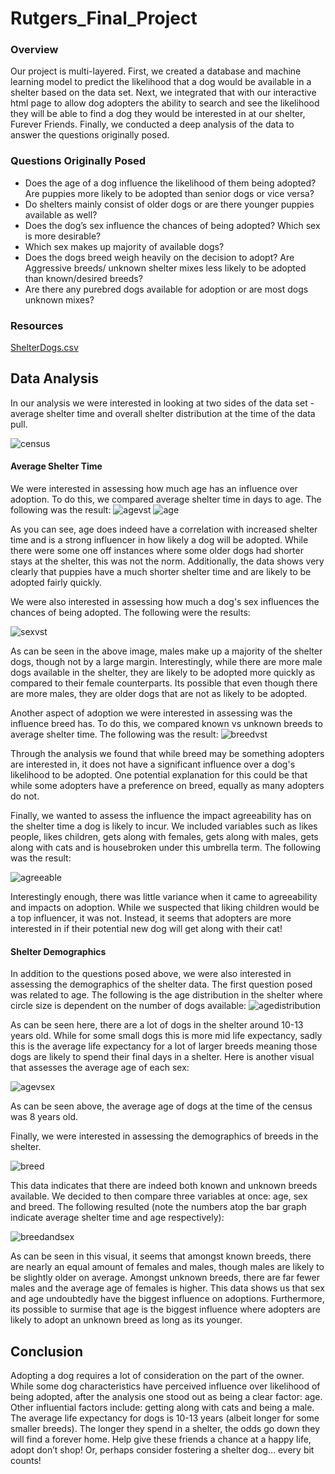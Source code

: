 # Rutgers_Final_Project

### Overview
Our project is multi-layered. First, we created a database and machine learning model to predict the likelihood that a dog would be available in a shelter based on the data set. Next, we integrated that with our interactive html page to allow dog adopters the ability to search and see the likelihood they will be able to find a dog they would be interested in at our shelter, Furever Friends. Finally, we conducted a deep analysis of the data to answer the questions originally posed.

### Questions Originally Posed

- Does the age of a dog influence the likelihood of them being adopted? Are puppies more likely to be adopted than senior dogs or vice versa?
- Do shelters mainly consist of older dogs or are there younger puppies available as well?
- Does the dog’s sex influence the chances of being adopted? Which sex is more desirable?
- Which sex makes up majority of available dogs?
- Does the dogs breed weigh heavily on the decision to adopt? Are Aggressive breeds/ unknown shelter mixes less likely to be adopted than known/desired breeds?
- Are there any purebred dogs available for adoption or are most dogs unknown mixes?

### Resources
[ShelterDogs.csv](https://www.kaggle.com/datasets/jmolitoris/adoptable-dogs?select=ShelterDogs.csv)


## Data Analysis

In our analysis we were interested in looking at two sides of the data set - average shelter time and overall shelter distribution at the time of the data pull. 

![census](https://github.com/nataliecagno/Rutgers_Final_Project/blob/Analysis/Resources/Census.png)

#### Average Shelter Time
We were interested in assessing how much age has an influence over adoption. To do this, we compared average shelter time in days to age. The following was the result:
![agevst](https://github.com/nataliecagno/Rutgers_Final_Project/blob/Analysis/Resources/Age%20v%20Shelter%20Time.png)
![age](https://github.com/nataliecagno/Rutgers_Final_Project/blob/Analysis/Resources/Shelter%20Time%20by%20Age.png)

As you can see, age does indeed have a correlation with increased shelter time and is a strong influencer in how likely a dog will be adopted. While there were some one off instances where some older dogs had shorter stays at the shelter, this was not the norm. Additionally, the data shows very clearly that puppies have a much shorter shelter time and are likely to be adopted fairly quickly. 


We were also interested in assessing how much a dog's sex influences the chances of being adopted. The following were the results:

![sexvst](https://github.com/nataliecagno/Rutgers_Final_Project/blob/Analysis/Resources/Shelter%20Time%20by%20Sex.png)

As can be seen in the above image, males make up a majority of the shelter dogs, though not by a large margin. Interestingly, while there are more male dogs available in the shelter, they are likely to be adopted more quickly as compared to their female counterparts. Its possible that even though there are more males, they are older dogs that are not as likely to be adopted.



Another aspect of adoption we were interested in assessing was the influence breed has. To do this, we compared known vs unknown breeds to average shelter time. The following was the result:
![breedvst](https://github.com/nataliecagno/Rutgers_Final_Project/blob/Analysis/Resources/Shelter%20Time%20by%20Breed.png)

Through the analysis we found that while breed may be something adopters are interested in, it does not have a significant influence over a dog's likelihood to be adopted. One potential explanation for this could be that while some adopters have a preference on breed, equally as many adopters do not.


Finally, we wanted to assess the influence the impact agreeability has on the shelter time a dog is likely to incur. We included variables such as likes people, likes children, gets along with females, gets along with males, gets along with cats and is housebroken under this umbrella term. The following was the result:

![agreeable](https://github.com/nataliecagno/Rutgers_Final_Project/blob/Analysis/Resources/Shelter%20Time%20by%20Agreeability.png)

Interestingly enough, there was little variance when it came to agreeability and impacts on adoption. While we suspected that liking children would be a top influencer, it was not. Instead, it seems that adopters are more interested in if their potential new dog will get along with their cat!


#### Shelter Demographics
In addition to the questions posed above, we were also interested in assessing the demographics of the shelter data. The first question posed was related to age. The following is the age distribution in the shelter where circle size is dependent on the number of dogs available: 
![agedistribution](https://github.com/nataliecagno/Rutgers_Final_Project/blob/Analysis/Resources/Age%20Distribution.png)


As can be seen here, there are a lot of dogs in the shelter around 10-13 years old. While for some small dogs this is more mid life expectancy, sadly this is the average life expectancy for a lot of larger breeds meaning those dogs are likely to spend their final days in a shelter. Here is another visual that assesses the average age of each sex:

![agevsex](https://github.com/nataliecagno/Rutgers_Final_Project/blob/Analysis/Resources/Average%20Age%20of%20Each%20Sex.png)

As can be seen above, the average age of dogs at the time of the census was 8 years old.


Finally, we were interested in assessing the demographics of breeds in the shelter. 

![breed](https://github.com/nataliecagno/Rutgers_Final_Project/blob/Analysis/Resources/Breed%20Distribution.png)

This data indicates that there are indeed both known and unknown breeds available. We decided to then compare three variables at once: age, sex and breed. The following resulted (note the numbers atop the bar graph indicate average shelter time and age respectively):

![breedandsex](https://github.com/nataliecagno/Rutgers_Final_Project/blob/Analysis/Resources/Shelter%20Time%20by%20Sex%20and%20Breed.png)

As can be seen in this visual, it seems that amongst known breeds, there are nearly an equal amount of females and males, though males are likely to be slightly older on average. Amongst unknown breeds, there are far fewer males and the average age of females is higher. This data shows us that sex and age undoubtedly have the biggest influence on adoptions. Furthermore, its possible to surmise that age is the biggest influence where adopters are likely to adopt an unknown breed as long as its younger. 


## Conclusion
Adopting a dog requires a lot of consideration on the part of the owner. While some dog characteristics have perceived influence over likelihood of being adopted, after the analysis one stood out as being a clear factor: age. 
Other influential factors include: getting along with cats and being a male.
The average life expectancy for dogs is 10-13 years (albeit longer for some smaller breeds). The longer they spend in a shelter, the odds go down they will find a forever home. Help give these friends a chance at a happy life, adopt don’t shop! Or, perhaps consider fostering a shelter dog… every bit counts!

